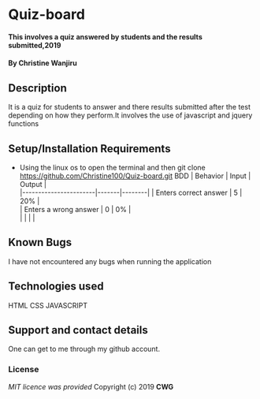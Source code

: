 # Quiz-board
#### This involves a quiz answered by students and the results submitted,2019
#### By **Christine Wanjiru**
## Description
It is a quiz for students to answer and there results submitted after the test depending on how they perform.It involves the use of javascript and jquery functions
## Setup/Installation Requirements
* Using the linux os to open the terminal and then git clone https://github.com/Christine100/Quiz-board.git
BDD
| Behavior              | Input | Output |   
|-----------------------|-------|--------|
| Enters correct answer | 5     | 20%    |   
| Enters a wrong answer | 0     | 0%     |   
|                       |       |        |   
## Known Bugs
I have not encountered any bugs when running the application
## Technologies used
HTML
CSS
JAVASCRIPT
## Support and contact details
One can get to me through my github account.
### License
*MIT licence was provided*
Copyright (c) 2019 **CWG**
